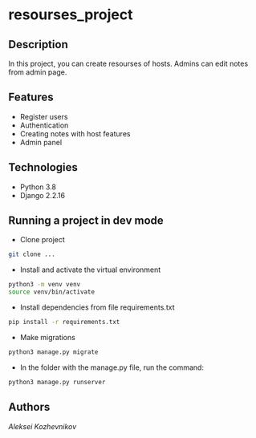 # resourses_project

## Description

In this project, you can create resourses of hosts. Admins can edit notes from admin page.

## Features

- Register users
- Authentication
- Creating notes with host features
- Admin panel

## Technologies

- Python 3.8
- Django 2.2.16

## Running a project in dev mode

- Clone project
```sh
git clone ...
````

- Install and activate the virtual environment

```sh
python3 -m venv venv
source venv/bin/activate
````

- Install dependencies from file requirements.txt

```sh
pip install -r requirements.txt
```

- Make migrations
```sh
python3 manage.py migrate
```

- In the folder with the manage.py file, run the command:

```sh
python3 manage.py runserver
```

## Authors

_Aleksei Kozhevnikov_
